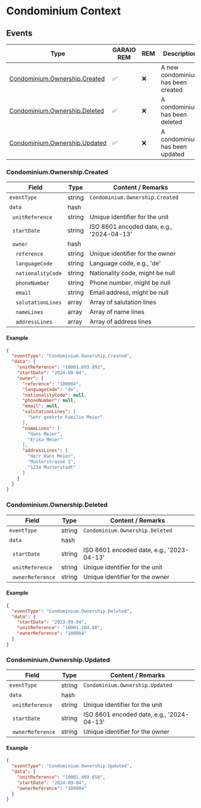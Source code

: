 # Condominium Context

## Events

Type | GARAIO REM | REM | Description
---|---|---|---
[Condominium.Ownership.Created](#condominiumownershipcreated) | :white_check_mark: | :x: | A new condominium has been created
[Condominium.Ownership.Deleted](#condominiumownershipdeleted) | :white_check_mark: | :x: | A condominium has been deleted
[Condominium.Ownership.Updated](#condominiumownershipupdated) | :white_check_mark: | :x: | A condominium has been updated

### Condominium.Ownership.Created

Field | Type | Content / Remarks
---|---|---
`eventType` | string | `Condominium.Ownership.Created`
`data` | hash |
&nbsp;&nbsp;`unitReference` | string | Unique identifier for the unit
&nbsp;&nbsp;`startDate` | string | ISO 8601 encoded date, e.g., '2024-04-13'
&nbsp;&nbsp;`owner` | hash |
&nbsp;&nbsp;&nbsp;&nbsp;`reference` | string | Unique identifier for the owner
&nbsp;&nbsp;&nbsp;&nbsp;`languageCode` | string | Language code, e.g., 'de'
&nbsp;&nbsp;&nbsp;&nbsp;`nationalityCode` | string | Nationality code, might be null
&nbsp;&nbsp;&nbsp;&nbsp;`phoneNumber` | string | Phone number, might be null
&nbsp;&nbsp;&nbsp;&nbsp;`email` | string | Email address, might be null
&nbsp;&nbsp;&nbsp;&nbsp;`salutationLines` | array | Array of salutation lines
&nbsp;&nbsp;&nbsp;&nbsp;`nameLines` | array | Array of name lines
&nbsp;&nbsp;&nbsp;&nbsp;`addressLines` | array | Array of address lines

#### Example

```json
{
  "eventType": "Condominium.Ownership.Created",
  "data": {
    "unitReference": "10001.693.891",
    "startDate": "2024-09-04",
    "owner": {
      "reference": "100004",
      "languageCode": "de",
      "nationalityCode": null,
      "phoneNumber": null,
      "email": null,
      "salutationLines": [
        "Sehr geehrte Familie Meier"
      ],
      "nameLines": [
        "Hans Meier",
        "Erika Meier"
      ],
      "addressLines": [
        "Herr Hans Meier",
        "Musterstrasse 1",
        "1234 Musterstadt"
      ]
    }
  }
}
```

### Condominium.Ownership.Deleted

Field | Type | Content / Remarks
---|---|---
`eventType` | string | `Condominium.Ownership.Deleted`
`data` | hash |
&nbsp;&nbsp;`startDate` | string | ISO 8601 encoded date, e.g., '2023-04-13'
&nbsp;&nbsp;`unitReference` | string | Unique identifier for the unit
&nbsp;&nbsp;`ownerReference` | string | Unique identifier for the owner

#### Example

```json
{
  "eventType": "Condominium.Ownership.Deleted",
  "data": {
    "startDate": "2023-09-04",
    "unitReference": "10001.184.88",
    "ownerReference": "100004"
  }
}
```

### Condominium.Ownership.Updated

Field | Type | Content / Remarks
---|---|---
`eventType` | string | `Condominium.Ownership.Updated`
`data` | hash |
&nbsp;&nbsp;`unitReference` | string | Unique identifier for the unit
&nbsp;&nbsp;`startDate` | string | ISO 8601 encoded date, e.g., '2024-04-13'
&nbsp;&nbsp;`ownerReference` | string | Unique identifier for the owner

#### Example

```json
{
  "eventType": "Condominium.Ownership.Updated",
  "data": {
    "unitReference": "10001.469.650",
    "startDate": "2024-09-04",
    "ownerReference": "100004"
  }
}

